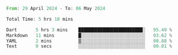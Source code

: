 <!--START_SECTION:waka-->

```rust
From: 29 April 2024 - To: 06 May 2024

Total Time: 5 hrs 18 mins

Dart       5 hrs 3 mins    ████████████████████████░   95.49 %
Markdown   11 mins         █░░░░░░░░░░░░░░░░░░░░░░░░   03.62 %
YAML       2 mins          ▒░░░░░░░░░░░░░░░░░░░░░░░░   00.88 %
Text       0 secs          ░░░░░░░░░░░░░░░░░░░░░░░░░   00.01 %
```

<!--END_SECTION:waka-->

